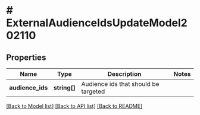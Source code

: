 # # ExternalAudienceIdsUpdateModel202110

## Properties

Name | Type | Description | Notes
------------ | ------------- | ------------- | -------------
**audience_ids** | **string[]** | Audience ids that should be targeted |

[[Back to Model list]](../../README.md#models) [[Back to API list]](../../README.md#endpoints) [[Back to README]](../../README.md)
